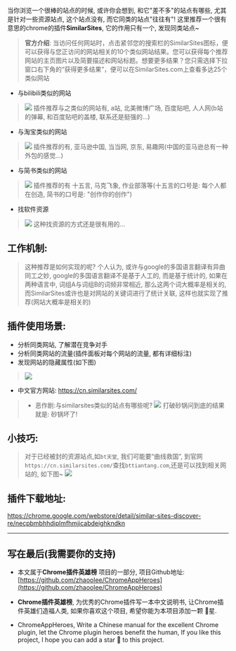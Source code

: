 当你浏览一个很棒的站点的时候, 或许你会想到, 和它"差不多"的站点有哪些, 尤其是针对一些资源站点, 这个站点没有, 而它同类的站点"往往有"!
这里推荐一个很有意思的chrome的插件**SimilarSites**, 它的作用只有一个, 发现同类站点~

> **官方介绍**: 当访问任何网站时，点击紧邻您的搜索栏的SimilarSites图标，便可以获得与您正访问的网站相关的10个类似网站结果。您可以获得每个推荐网站的主页图片以及简要描述和网站标题。想要更多结果？您只需选择下拉窗口右下角的“获得更多结果”，便可以在SimilarSites.com上查看多达25个类似网站

- 与bilibili类似的网站

> ![](https://upload-images.jianshu.io/upload_images/3203841-1dcc29e97f4f7bba.png?imageMogr2/auto-orient/strip%7CimageView2/2/w/1240)
 > 插件推荐与之类似的网站有, a站, 北美微博广场, 百度贴吧, 人人网(b站的弹幕, 和百度贴吧的盖楼, 联系还是挺强的...)
- 与淘宝类似的网站
> ![](https://upload-images.jianshu.io/upload_images/3203841-d7e5facd3fbbbe9f.png?imageMogr2/auto-orient/strip%7CimageView2/2/w/1240)
> 插件推荐的有, 亚马逊中国, 当当网, 京东, 易趣网(中国的亚马逊总有一种外包的感觉...)

- 与简书类似的网站
> ![](https://upload-images.jianshu.io/upload_images/3203841-8fbbdcaae031dd2f.png?imageMogr2/auto-orient/strip%7CimageView2/2/w/1240)
> 插件推荐的有 十五言, 马克飞象, 作业部落等(十五言的口号是: 每个人都在创造, 简书的口号是: "创作你的创作")

- 找软件资源
> ![](https://upload-images.jianshu.io/upload_images/3203841-b37bb9aa3613762b.png?imageMogr2/auto-orient/strip%7CimageView2/2/w/1240)
> 这种找资源的方式还是很有用的...

## 工作机制:
> 这种推荐是如何实现的呢? 个人认为, 或许与google的多国语言翻译有异曲同工之妙, google的多国语言翻译不是基于人工的, 而是基于统计的, 如果在两种语言中, 词组A与词组B的词频非常相近, 那么这两个词大概率是相关的, 而SimilarSites或许也是对网站的关键词进行了统计关联, 这样也就实现了推荐(网站大概率是相关的)

## 插件使用场景:
- 分析同类网站, 了解潜在竞争对手
- 分析同类网站的流量(插件面板对每个网站的流量, 都有详细标注)
- 发现网站的隐藏属性(如下图)
> ![](https://upload-images.jianshu.io/upload_images/3203841-ba57e36d45347a39.png?imageMogr2/auto-orient/strip%7CimageView2/2/w/1240)


- 中文官方网站: https://cn.similarsites.com/

> - 恶作剧:与similarsites类似的站点有哪些呢?
> ![](https://upload-images.jianshu.io/upload_images/3203841-60b972946e4483ed.png?imageMogr2/auto-orient/strip%7CimageView2/2/w/1240)
> 打破砂锅问到底的结果就是: 砂锅坏了!

## 小技巧:
> 对于已经被封的资源站点,如`bt天堂`, 我们可能要“曲线救国”, 到官网` https://cn.similarsites.com/`查找`bttiantang.com`,还是可以找到相关网站的, 如下图~
> ![](https://upload-images.jianshu.io/upload_images/3203841-f50f299c910e00cb.png?imageMogr2/auto-orient/strip%7CimageView2/2/w/1240)

## 插件下载地址: 
https://chrome.google.com/webstore/detail/similar-sites-discover-re/necpbmbhhdiplmfhmjicabdeighkndkn

---

## 写在最后(我需要你的支持)
- 本文属于**Chrome插件英雄榜** 项目的一部分, 项目Github地址: [https://github.com/zhaoolee/ChromeAppHeroes](https://github.com/zhaoolee/ChromeAppHeroes)

- **Chrome插件英雄榜**, 为优秀的Chrome插件写一本中文说明书, 让Chrome插件英雄们造福人类, 如果你喜欢这个项目, 希望你能为本项目添加一颗 🌟星.

- ChromeAppHeroes, Write a Chinese manual for the excellent Chrome plugin, let the Chrome plugin heroes benefit the human, If you like this project, I hope you can add a star 🌟 to this project.



